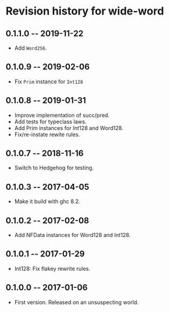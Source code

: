 # Revision history for wide-word

## 0.1.1.0 -- 2019-11-22

* Add `Word256`.

## 0.1.0.9 -- 2019-02-06

* Fix `Prim` instance for `Int128`

## 0.1.0.8  -- 2019-01-31

* Improve implementation of succ/pred.
* Add tests for typeclass laws.
* Add Prim instances for Int128 and Word128.
* Fix/re-instate rewite rules.

## 0.1.0.7  -- 2018-11-16

* Switch to Hedgehog for testing.

## 0.1.0.3  -- 2017-04-05

* Make it build with ghc 8.2.

## 0.1.0.2  -- 2017-02-08

* Add NFData instances for Word128 and Int128.

## 0.1.0.1  -- 2017-01-29

* Int128: Fix flakey rewrite rules.

## 0.1.0.0  -- 2017-01-06

* First version. Released on an unsuspecting world.
